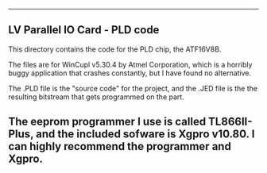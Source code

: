 *******************************************************************************
LV Parallel IO Card - PLD code
-------------------------------------------------------------------------------
This directory contains the code for the PLD chip, the ATF16V8B.

The files are for WinCupl v5.30.4 by Atmel Corporation, which is a horribly
buggy application that crashes constantly, but I have found no alternative.

The .PLD file is the "source code" for the project, and the .JED file is the 
the resulting bitstream that gets programmed on the part.

The eeprom programmer I use is called TL866II-Plus, and the included sofware 
is Xgpro v10.80.  I can highly recommend the programmer and Xgpro. 
-------------------------------------------------------------------------------
